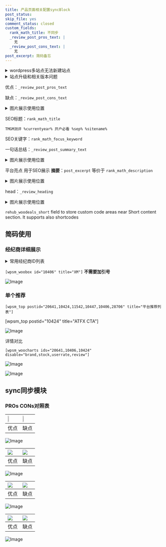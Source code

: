 ```yaml
---
title: 产品页面相关配置syncBlock
post_status: 
skip_file: yes
comment_status: closed
custom_fields:
  rank_math_title: 不同步
  _review_post_pros_text: |
    无
  _review_post_cons_text: |
    无
post_excerpt: 简码备忘
---
```

<details><summary>wordpress多站点无法新建站点</summary>

<li>和报错需要清理cookies一样的原因</li>
<li>wp-config.php里面<code>define( 'SUBDOMAIN_INSTALL', false );//子域名安装</code></li>
<li>新建子站点是用<code>define( 'SUBDOMAIN_INSTALL', true);//子域名安装</code> 完成以后，改成<code>false</code></li>
</details>

<details><summary>站点升级和相关版本问题</summary>

<p>wordpress：5.9.9
woocommerce：7.5.1
出现问题的地方：主题选项里面>><strong>Product layout >>compact style</strong></p>
<p>如何出现没有用过的字段 导致无法保存。先导出配置 然后进行修改，后面再次恢复即可。</p>
<p>出现部分字段无法显示时，需要返回默认布局后，对产品进行保存就好了。</p>
<p></p>
</details>

优点：`_review_post_pros_text`

缺点：`_review_post_cons_text`

<details><summary>图片展示使用位置</summary>

<img src="https://prod-files-secure.s3.us-west-2.amazonaws.com/39ed1227-6d7d-4570-be36-9ccd4a2c4241/f51d3d83-55d4-4bdf-9604-f37ec77ab556/Untitled.png?X-Amz-Algorithm=AWS4-HMAC-SHA256&X-Amz-Content-Sha256=UNSIGNED-PAYLOAD&X-Amz-Credential=ASIAZI2LB4666EJCRNWL%2F20250331%2Fus-west-2%2Fs3%2Faws4_request&X-Amz-Date=20250331T225519Z&X-Amz-Expires=3600&X-Amz-Security-Token=IQoJb3JpZ2luX2VjEEIaCXVzLXdlc3QtMiJGMEQCIF2RHeE%2BV1sInECUYSiMnWTzzORS3wBx0uA7cSLUWORFAiAfEPjAjZQ%2F%2FVtwPC8HlsvjDPZnPYIWUqMSJu6ksVaFxCqIBAir%2F%2F%2F%2F%2F%2F%2F%2F%2F%2F8BEAAaDDYzNzQyMzE4MzgwNSIMC%2Fjdea8eiwjc7mD7KtwDj6on25GYMGa%2BXKh0H0zxXG24MGMlDzWs7S6WKpPU%2BC%2B9tFSvrebBK4OSSw1oK3yKF9cFxXTMV7s8TwC1%2FcHFHyXZxHLNulr9zmeS2%2B7sIueDq3JLBGfBl2fqpwPkADT92HWtnNlChEuft3idpkXejyONnGxOzx7DCZDnM9A2riEqU88rfIIHRcgDwVNah5aTrzFDqiZieKTG2TwcTichMfA70s79kbb2o6D5%2BTdoE0lzhmK3rFcyLnCpPMOIyw381BTWFc2hKQ%2FYH2ooTdO%2BXm35QKtNSBHcGj5UuDjBMk5zcwcQWM%2BkIU2%2FG6iuKdilHSHwL351JMu4GjO9KWTcybo4RHcTkSDU4OoqgFPzgPRN6VSIxpdyKZL3vYFpPTZ8o%2BwQVkkWy0LKmHPocxjMXfjhP7IdWXC4IDQnxpng308lPxES%2Fy%2BecRhQTtWwNxAT95oc1j%2BfgztY2z0BwuK8%2Bz41ih%2BY2z3xkx%2FW7ZHPX0HOLC5JBTJvdbUcHdJf7rwPGqjqOwfweZJBqlFAQMdRGq1e16cRLAWGN2zeZUdm4wNaqGazf9hY5NavNnGzw%2BOL5BOIZcNR%2FFFTGL6VXs5XWyF3CPrh%2ByhRtnsbG8L8bWOb0lKSHXGx3%2FXVPXcwiLervwY6pgESQ8A8img7gmQskTxOKpb%2FdB97MJCCltAwoM2YvMfJ3Pb8ui49%2F5tCR9jce%2BWTh7vfri1Uax%2FmX5%2B7QV3D6OPiFVxdKj7%2BpDH%2BAPY1TQOxoFzI4uTLhUAC0w9L2Rbcn8q%2FP9WBm%2Br%2FgOjcQzjqhLQXfmBwcKj%2Flijh7q16dgMgUgJsvg75JxJf8bwGbOtb7bCT0sWWkn9Rp7ed90xjRpytSqf2kTZv&X-Amz-Signature=b97232d9085f9ef56d4fa96abeadba3eb275b8d0fc39fa6d860b7458bdea20d4&X-Amz-SignedHeaders=host&x-id=GetObject" alt="Image">
</details>

SEO标题：`rank_math_title`

`TMGM测评 %currentyear% 开户必看 %sep% %sitename%`

SEO关键字：`rank_math_focus_keyword`

一句话总结：`_review_post_summary_text`

<details><summary>图片展示使用位置</summary>

<img src="https://prod-files-secure.s3.us-west-2.amazonaws.com/39ed1227-6d7d-4570-be36-9ccd4a2c4241/4b96a922-296c-4f4e-8630-d1c870cbce01/Untitled.png?X-Amz-Algorithm=AWS4-HMAC-SHA256&X-Amz-Content-Sha256=UNSIGNED-PAYLOAD&X-Amz-Credential=ASIAZI2LB466TSWOKLN7%2F20250331%2Fus-west-2%2Fs3%2Faws4_request&X-Amz-Date=20250331T225519Z&X-Amz-Expires=3600&X-Amz-Security-Token=IQoJb3JpZ2luX2VjEEIaCXVzLXdlc3QtMiJIMEYCIQC6oGPudkQ5MigHoYtEKWzm1M2jPSlzy9gpnZXy%2FjnLowIhAMevwlokc%2BPYdgo8OnAfXy8fS7kzdCvHur%2Fmkt369pOeKogECKv%2F%2F%2F%2F%2F%2F%2F%2F%2F%2FwEQABoMNjM3NDIzMTgzODA1Igwh%2FOhyZraLPHIUcr4q3AOtBze1wSa6VKFPK41ysTpELkwtZeORod7gmBvzNOwuRcweQgqEGakda0MsklCvBXSrjU1kQcX%2F2EguTKY7ppqIUBbqjyxiQ9fFvANhrbRNWZZsTHeTlJU2RC%2F8d7Pe3uP%2BUMXQ0y%2BEbfi7obNKKGK9tx5Bhf9buYmy1ESrg4p35OA7S7qAAQ%2FRV1VkF%2Bmm3EQMesAcJT7bwd2DdzzE6e%2BiirJU6TrUTmxVrZ%2Fseog19nMSzoZtK7pfsbiYbMLB67wDhh%2FVKl1y8PK8GDGVkxNmpQibjtrjYuuI8Kl50aKHb8J1HS2yP4ePsEC6sDOvfe9xooZ0auuVoHnorVyMUsTcTLKIZZEIOFhMSlffKq3uoUebJfvP4DZNgOD8u5%2BDg%2BR3j5pKaS5xS0SJgn27oExVY%2FtwjPvbXfaRnbGoRZMG3qvmfqFrfP%2Ffdpwn6stuzvbTLf6KUgM%2BPp%2BgK5%2FLrhXsGsPzq7Wi7hd8oLB%2FQxKoQrHKfrQDyXnKPpwY2VCoUfYbEwVwJpQogZxx2YoNnidZkTUt8Gi6T5AY6xMCo6lKzaK3Q1motPlR%2FrpHmjwC3XBPxVjbuQESWTQoLMVc9GxU%2B30qek8o20f9wIskj1ycBOn66Qt9AEEV39tiiTC2tqu%2FBjqkAQx3LxVI4J3LZk%2Fh2U6FyQEbVE3Clz%2FBwUnDtkSaXlvf2QoF%2Bngi0sEw7k4NGFTjoowTdBOwy64U5I2MZsSzhBz2kLxDMD2afq56Dmu9x7su6JyDMmuAWTfack4tWB1fIfOilVUxmlP15qSNl6%2BWIOeGHU8R0kUw9ahCsUfM1Rf1eQFRo93V53iNjraIIGx8DX%2BP%2FNx%2FLPS6DKVZBFzbHQ3QPjBH&X-Amz-Signature=cb097c37c9a8c39a4d3299a62011db6c3e7505d216f3007bdd85b50e1a5338da&X-Amz-SignedHeaders=host&x-id=GetObject" alt="Image">
</details>

平台亮点 用于SEO展示 **摘要**：`post_excerpt`  等价于 `rank_math_description`

<details><summary>图片展示使用位置</summary>

<img src="https://prod-files-secure.s3.us-west-2.amazonaws.com/39ed1227-6d7d-4570-be36-9ccd4a2c4241/1ee11f63-b60a-4dfe-a7a7-d58ff23b5d88/Untitled.png?X-Amz-Algorithm=AWS4-HMAC-SHA256&X-Amz-Content-Sha256=UNSIGNED-PAYLOAD&X-Amz-Credential=ASIAZI2LB4663TJ7F4WT%2F20250331%2Fus-west-2%2Fs3%2Faws4_request&X-Amz-Date=20250331T225520Z&X-Amz-Expires=3600&X-Amz-Security-Token=IQoJb3JpZ2luX2VjEEIaCXVzLXdlc3QtMiJHMEUCIQDMMqZiFIWbX6Vvgs56t5bzkZ4CuJ%2Fu8fBQxX1uLtwtCQIgSKlnRUjom%2FXbmGZkLF02X0M4QYozjxdUWUjnuhjxIOEqiAQIq%2F%2F%2F%2F%2F%2F%2F%2F%2F%2F%2FARAAGgw2Mzc0MjMxODM4MDUiDON5REcZ02W2L42MAyrcA1CJ2p0FtDx3MK7a5nS0sV%2BvUQWKJdJCFDUD2lISzFeEcFKl56wWfdVqL6hm970LCSC21N%2FSgkbXLphcQHo5PH3FxXCYzlwKQg8rxzvNuPR%2FFXZ2SrlS5PxVegqvLKl1lal%2BuR6JK1hIqiYmUvrjLh7U3GggqRVlK9glKJEAKIOxh7fc3%2FPKUUJexF%2FJriXvaxoz5KwT4u2z2owXL9hve9IHeziw9PjnmfLV3ILrzyifxZj3fEvCCAX5lUdD538bpnosafAqMzYsJtViRmt7dFHrZN8u3%2B%2BySNMXJRw5SPdMnCa6bQNp9YWlL%2BQTNRLKkyESZwjrh%2FVAOwxIDkYCT2rAJ%2FBT0H7w4hgO2iUItGamosgiUrJsrvczFyKW78ta4TnNZakelx6H4k3jywCJgUVImhvDo1ef%2BLYb6GAIxg2INp2JcXzhiKXWBuwZHKLAT9BsNevY%2BghAV0LidAGFaTZ6YpWtD0j1FYq5qfGamq1cVJjrIW%2FOOVzvUb0yUlM3jh2HFgBOyaBAZJMk1kB95T9%2FrJhZt4yAKKnKtBbEPY0%2BtDXSNhEyMT6%2F%2B1tCfKlqf6FJMoxdpDGnOAwiAY5h21Fk1i4AJfEsHEi9VMJU%2F%2BL7avIiG%2F4nGP0SSWlkMJi2q78GOqUBQPUrer7Z6AlYazahhhavXTzDteceMBdoAoJwn5VUs%2FvwHLyY9TGNrvGWNiMCad12jSIH0fYwV76lnAwry5Uxq%2BS0zJVjar459xQ1B9HMKLMw8HBZljBoDeYKjn4zxivEukvg2iDCPk%2B59BMdEKi1Mk74X5XChnp%2Br5CAkENxEX8j2HKCLluXSjf32NUYPgOcsvke7s3ivIVY38W9PM449QgO9AzM&X-Amz-Signature=3becbb5e72b60f1435de3b7a62be7b4bd64f07673ace9b979adc24918ff090da&X-Amz-SignedHeaders=host&x-id=GetObject" alt="Image">
<img src="https://prod-files-secure.s3.us-west-2.amazonaws.com/39ed1227-6d7d-4570-be36-9ccd4a2c4241/ad4118b5-78d8-4fbe-801e-3b29b5d99c01/Untitled.png?X-Amz-Algorithm=AWS4-HMAC-SHA256&X-Amz-Content-Sha256=UNSIGNED-PAYLOAD&X-Amz-Credential=ASIAZI2LB4663TJ7F4WT%2F20250331%2Fus-west-2%2Fs3%2Faws4_request&X-Amz-Date=20250331T225520Z&X-Amz-Expires=3600&X-Amz-Security-Token=IQoJb3JpZ2luX2VjEEIaCXVzLXdlc3QtMiJHMEUCIQDMMqZiFIWbX6Vvgs56t5bzkZ4CuJ%2Fu8fBQxX1uLtwtCQIgSKlnRUjom%2FXbmGZkLF02X0M4QYozjxdUWUjnuhjxIOEqiAQIq%2F%2F%2F%2F%2F%2F%2F%2F%2F%2F%2FARAAGgw2Mzc0MjMxODM4MDUiDON5REcZ02W2L42MAyrcA1CJ2p0FtDx3MK7a5nS0sV%2BvUQWKJdJCFDUD2lISzFeEcFKl56wWfdVqL6hm970LCSC21N%2FSgkbXLphcQHo5PH3FxXCYzlwKQg8rxzvNuPR%2FFXZ2SrlS5PxVegqvLKl1lal%2BuR6JK1hIqiYmUvrjLh7U3GggqRVlK9glKJEAKIOxh7fc3%2FPKUUJexF%2FJriXvaxoz5KwT4u2z2owXL9hve9IHeziw9PjnmfLV3ILrzyifxZj3fEvCCAX5lUdD538bpnosafAqMzYsJtViRmt7dFHrZN8u3%2B%2BySNMXJRw5SPdMnCa6bQNp9YWlL%2BQTNRLKkyESZwjrh%2FVAOwxIDkYCT2rAJ%2FBT0H7w4hgO2iUItGamosgiUrJsrvczFyKW78ta4TnNZakelx6H4k3jywCJgUVImhvDo1ef%2BLYb6GAIxg2INp2JcXzhiKXWBuwZHKLAT9BsNevY%2BghAV0LidAGFaTZ6YpWtD0j1FYq5qfGamq1cVJjrIW%2FOOVzvUb0yUlM3jh2HFgBOyaBAZJMk1kB95T9%2FrJhZt4yAKKnKtBbEPY0%2BtDXSNhEyMT6%2F%2B1tCfKlqf6FJMoxdpDGnOAwiAY5h21Fk1i4AJfEsHEi9VMJU%2F%2BL7avIiG%2F4nGP0SSWlkMJi2q78GOqUBQPUrer7Z6AlYazahhhavXTzDteceMBdoAoJwn5VUs%2FvwHLyY9TGNrvGWNiMCad12jSIH0fYwV76lnAwry5Uxq%2BS0zJVjar459xQ1B9HMKLMw8HBZljBoDeYKjn4zxivEukvg2iDCPk%2B59BMdEKi1Mk74X5XChnp%2Br5CAkENxEX8j2HKCLluXSjf32NUYPgOcsvke7s3ivIVY38W9PM449QgO9AzM&X-Amz-Signature=8a33cc06727de1067706c685c896a4f3c9ae67a6ea91efd0fa9c135d5e4006c7&X-Amz-SignedHeaders=host&x-id=GetObject" alt="Image">
<img src="https://prod-files-secure.s3.us-west-2.amazonaws.com/39ed1227-6d7d-4570-be36-9ccd4a2c4241/a38cf7c9-a79c-4b64-9e94-13589fe0758b/Untitled.png?X-Amz-Algorithm=AWS4-HMAC-SHA256&X-Amz-Content-Sha256=UNSIGNED-PAYLOAD&X-Amz-Credential=ASIAZI2LB4663TJ7F4WT%2F20250331%2Fus-west-2%2Fs3%2Faws4_request&X-Amz-Date=20250331T225520Z&X-Amz-Expires=3600&X-Amz-Security-Token=IQoJb3JpZ2luX2VjEEIaCXVzLXdlc3QtMiJHMEUCIQDMMqZiFIWbX6Vvgs56t5bzkZ4CuJ%2Fu8fBQxX1uLtwtCQIgSKlnRUjom%2FXbmGZkLF02X0M4QYozjxdUWUjnuhjxIOEqiAQIq%2F%2F%2F%2F%2F%2F%2F%2F%2F%2F%2FARAAGgw2Mzc0MjMxODM4MDUiDON5REcZ02W2L42MAyrcA1CJ2p0FtDx3MK7a5nS0sV%2BvUQWKJdJCFDUD2lISzFeEcFKl56wWfdVqL6hm970LCSC21N%2FSgkbXLphcQHo5PH3FxXCYzlwKQg8rxzvNuPR%2FFXZ2SrlS5PxVegqvLKl1lal%2BuR6JK1hIqiYmUvrjLh7U3GggqRVlK9glKJEAKIOxh7fc3%2FPKUUJexF%2FJriXvaxoz5KwT4u2z2owXL9hve9IHeziw9PjnmfLV3ILrzyifxZj3fEvCCAX5lUdD538bpnosafAqMzYsJtViRmt7dFHrZN8u3%2B%2BySNMXJRw5SPdMnCa6bQNp9YWlL%2BQTNRLKkyESZwjrh%2FVAOwxIDkYCT2rAJ%2FBT0H7w4hgO2iUItGamosgiUrJsrvczFyKW78ta4TnNZakelx6H4k3jywCJgUVImhvDo1ef%2BLYb6GAIxg2INp2JcXzhiKXWBuwZHKLAT9BsNevY%2BghAV0LidAGFaTZ6YpWtD0j1FYq5qfGamq1cVJjrIW%2FOOVzvUb0yUlM3jh2HFgBOyaBAZJMk1kB95T9%2FrJhZt4yAKKnKtBbEPY0%2BtDXSNhEyMT6%2F%2B1tCfKlqf6FJMoxdpDGnOAwiAY5h21Fk1i4AJfEsHEi9VMJU%2F%2BL7avIiG%2F4nGP0SSWlkMJi2q78GOqUBQPUrer7Z6AlYazahhhavXTzDteceMBdoAoJwn5VUs%2FvwHLyY9TGNrvGWNiMCad12jSIH0fYwV76lnAwry5Uxq%2BS0zJVjar459xQ1B9HMKLMw8HBZljBoDeYKjn4zxivEukvg2iDCPk%2B59BMdEKi1Mk74X5XChnp%2Br5CAkENxEX8j2HKCLluXSjf32NUYPgOcsvke7s3ivIVY38W9PM449QgO9AzM&X-Amz-Signature=3aacbd86cca3ed1a43f74e4e5576d4cb9d8e7415770446aaf3c9c61870c98d45&X-Amz-SignedHeaders=host&x-id=GetObject" alt="Image">
<img src="https://prod-files-secure.s3.us-west-2.amazonaws.com/39ed1227-6d7d-4570-be36-9ccd4a2c4241/7da6fc1e-d2ac-42ae-8c75-cb5749aa18f6/Untitled.png?X-Amz-Algorithm=AWS4-HMAC-SHA256&X-Amz-Content-Sha256=UNSIGNED-PAYLOAD&X-Amz-Credential=ASIAZI2LB4663TJ7F4WT%2F20250331%2Fus-west-2%2Fs3%2Faws4_request&X-Amz-Date=20250331T225520Z&X-Amz-Expires=3600&X-Amz-Security-Token=IQoJb3JpZ2luX2VjEEIaCXVzLXdlc3QtMiJHMEUCIQDMMqZiFIWbX6Vvgs56t5bzkZ4CuJ%2Fu8fBQxX1uLtwtCQIgSKlnRUjom%2FXbmGZkLF02X0M4QYozjxdUWUjnuhjxIOEqiAQIq%2F%2F%2F%2F%2F%2F%2F%2F%2F%2F%2FARAAGgw2Mzc0MjMxODM4MDUiDON5REcZ02W2L42MAyrcA1CJ2p0FtDx3MK7a5nS0sV%2BvUQWKJdJCFDUD2lISzFeEcFKl56wWfdVqL6hm970LCSC21N%2FSgkbXLphcQHo5PH3FxXCYzlwKQg8rxzvNuPR%2FFXZ2SrlS5PxVegqvLKl1lal%2BuR6JK1hIqiYmUvrjLh7U3GggqRVlK9glKJEAKIOxh7fc3%2FPKUUJexF%2FJriXvaxoz5KwT4u2z2owXL9hve9IHeziw9PjnmfLV3ILrzyifxZj3fEvCCAX5lUdD538bpnosafAqMzYsJtViRmt7dFHrZN8u3%2B%2BySNMXJRw5SPdMnCa6bQNp9YWlL%2BQTNRLKkyESZwjrh%2FVAOwxIDkYCT2rAJ%2FBT0H7w4hgO2iUItGamosgiUrJsrvczFyKW78ta4TnNZakelx6H4k3jywCJgUVImhvDo1ef%2BLYb6GAIxg2INp2JcXzhiKXWBuwZHKLAT9BsNevY%2BghAV0LidAGFaTZ6YpWtD0j1FYq5qfGamq1cVJjrIW%2FOOVzvUb0yUlM3jh2HFgBOyaBAZJMk1kB95T9%2FrJhZt4yAKKnKtBbEPY0%2BtDXSNhEyMT6%2F%2B1tCfKlqf6FJMoxdpDGnOAwiAY5h21Fk1i4AJfEsHEi9VMJU%2F%2BL7avIiG%2F4nGP0SSWlkMJi2q78GOqUBQPUrer7Z6AlYazahhhavXTzDteceMBdoAoJwn5VUs%2FvwHLyY9TGNrvGWNiMCad12jSIH0fYwV76lnAwry5Uxq%2BS0zJVjar459xQ1B9HMKLMw8HBZljBoDeYKjn4zxivEukvg2iDCPk%2B59BMdEKi1Mk74X5XChnp%2Br5CAkENxEX8j2HKCLluXSjf32NUYPgOcsvke7s3ivIVY38W9PM449QgO9AzM&X-Amz-Signature=59fa9959c1495d1d730d00d5858988c9360e7034c1b8a5573e81a1872287d85a&X-Amz-SignedHeaders=host&x-id=GetObject" alt="Image">
<img src="https://prod-files-secure.s3.us-west-2.amazonaws.com/39ed1227-6d7d-4570-be36-9ccd4a2c4241/7e97f40a-eaee-47f5-b2f9-475f96808fa7/Untitled.png?X-Amz-Algorithm=AWS4-HMAC-SHA256&X-Amz-Content-Sha256=UNSIGNED-PAYLOAD&X-Amz-Credential=ASIAZI2LB4663TJ7F4WT%2F20250331%2Fus-west-2%2Fs3%2Faws4_request&X-Amz-Date=20250331T225520Z&X-Amz-Expires=3600&X-Amz-Security-Token=IQoJb3JpZ2luX2VjEEIaCXVzLXdlc3QtMiJHMEUCIQDMMqZiFIWbX6Vvgs56t5bzkZ4CuJ%2Fu8fBQxX1uLtwtCQIgSKlnRUjom%2FXbmGZkLF02X0M4QYozjxdUWUjnuhjxIOEqiAQIq%2F%2F%2F%2F%2F%2F%2F%2F%2F%2F%2FARAAGgw2Mzc0MjMxODM4MDUiDON5REcZ02W2L42MAyrcA1CJ2p0FtDx3MK7a5nS0sV%2BvUQWKJdJCFDUD2lISzFeEcFKl56wWfdVqL6hm970LCSC21N%2FSgkbXLphcQHo5PH3FxXCYzlwKQg8rxzvNuPR%2FFXZ2SrlS5PxVegqvLKl1lal%2BuR6JK1hIqiYmUvrjLh7U3GggqRVlK9glKJEAKIOxh7fc3%2FPKUUJexF%2FJriXvaxoz5KwT4u2z2owXL9hve9IHeziw9PjnmfLV3ILrzyifxZj3fEvCCAX5lUdD538bpnosafAqMzYsJtViRmt7dFHrZN8u3%2B%2BySNMXJRw5SPdMnCa6bQNp9YWlL%2BQTNRLKkyESZwjrh%2FVAOwxIDkYCT2rAJ%2FBT0H7w4hgO2iUItGamosgiUrJsrvczFyKW78ta4TnNZakelx6H4k3jywCJgUVImhvDo1ef%2BLYb6GAIxg2INp2JcXzhiKXWBuwZHKLAT9BsNevY%2BghAV0LidAGFaTZ6YpWtD0j1FYq5qfGamq1cVJjrIW%2FOOVzvUb0yUlM3jh2HFgBOyaBAZJMk1kB95T9%2FrJhZt4yAKKnKtBbEPY0%2BtDXSNhEyMT6%2F%2B1tCfKlqf6FJMoxdpDGnOAwiAY5h21Fk1i4AJfEsHEi9VMJU%2F%2BL7avIiG%2F4nGP0SSWlkMJi2q78GOqUBQPUrer7Z6AlYazahhhavXTzDteceMBdoAoJwn5VUs%2FvwHLyY9TGNrvGWNiMCad12jSIH0fYwV76lnAwry5Uxq%2BS0zJVjar459xQ1B9HMKLMw8HBZljBoDeYKjn4zxivEukvg2iDCPk%2B59BMdEKi1Mk74X5XChnp%2Br5CAkENxEX8j2HKCLluXSjf32NUYPgOcsvke7s3ivIVY38W9PM449QgO9AzM&X-Amz-Signature=7ef44a2fa9a641eebfeccbf32dc299abc22e8511e91268d9e328749301c9bf6a&X-Amz-SignedHeaders=host&x-id=GetObject" alt="Image">
</details>

head：`_review_heading`

<details><summary>图片展示使用位置</summary>

<img src="https://prod-files-secure.s3.us-west-2.amazonaws.com/39ed1227-6d7d-4570-be36-9ccd4a2c4241/3a4650ad-9887-415c-889a-edd51fa54f27/Untitled.png?X-Amz-Algorithm=AWS4-HMAC-SHA256&X-Amz-Content-Sha256=UNSIGNED-PAYLOAD&X-Amz-Credential=ASIAZI2LB466WS4A3WIN%2F20250331%2Fus-west-2%2Fs3%2Faws4_request&X-Amz-Date=20250331T225520Z&X-Amz-Expires=3600&X-Amz-Security-Token=IQoJb3JpZ2luX2VjEEIaCXVzLXdlc3QtMiJIMEYCIQC3cUZbVTr4DRgguqJsRxiIcoxoI9dPweR9GVRgyFLE8QIhAORlBbaJJsGY365iCUbwCS06gYYsKFB2fTGrlvjz6%2F88KogECKv%2F%2F%2F%2F%2F%2F%2F%2F%2F%2FwEQABoMNjM3NDIzMTgzODA1Igz9QlWTJ0NOREWPhSQq3AP6%2BTyv5TlL6fXQ274mBXOWgjq7P5tSR6vVE9nkzHMu3dRgYB88H8fq%2BA2NbYMFBkgMu%2Byk2IuKVdnPwrgDXn0B0MOfrt2DHf6WNFC1o2rf%2Fbot6fm48ddBNUEDb6p0qlAB%2B6%2Fr89pIwCCVMUPXjbwdxRtWsNu9mPKRjjOHw3R6Lv15Jsk0YnAIGw%2F7Ljr4wTEWW9dzSmfd6RWhA9HI0kGpqY5PxnlXCCNvOCRu01aObLMl9mENpgox1gi5en7ULTxc6WzwtfvvoOajUPUsGiNPVQbGyzMb48cetSzYc2zVhSYxc2CKFcahlc1RTLjs%2F4AXnydPVvbt2D4EOTSEokr3VCr163dZxNSKcTed%2BgxcvmPR9FvQ%2FQaxssVhrllNR0BUjO0EWbllIR%2B3O1qq8XNPbZAttwof%2FwKL%2BCpj%2BgmRoB9Mh51ZWLAXPo3uCtA%2BoD7Cql4gNehwyfU39YnbHCh48%2B%2BcwWogg%2FuY7LldG6RuMPPMB8y8Kw5jaRay1fKokiCCWG2%2F%2BXyTc62zmMWVwij1eMPOmJXnRjD4R6cO75VjxMAXHWun9dXnpmds99mnjPC3e0XON8JzvsoqCaA3YVuARVlkge80XAKleZblayMxrlIGUUTi8w9wIOa%2FkTCztqu%2FBjqkAT2F0EFuyAuE3u7HPsSIofv%2FgmuaWM9AGivz%2F0sA0zAjZVCvpm1Zu5bIZpbffyzzU1OCjRgD9qFJMNRjShqwH%2BtGMDFwTEEvtnnpcNMqB7Mui2ukiFW1GanvYkO1MBWXyDot9xL9TpRKTVOtJoOpskQM28oPUfeITmZPcAn8Gkymi44qgtp0nEwR3c5LRfMXQs5zC7MI%2FDTL2sdkARWcYWh8W8GN&X-Amz-Signature=d36774763515ab892f59ea8b0fd7628b115cc50674af560e89878fdad09cdfe7&X-Amz-SignedHeaders=host&x-id=GetObject" alt="Image">
</details>

`rehub_woodeals_short`	field to store custom code areas near Short content section. It supports also shortcodes



## 简码使用

### 经纪商详细展示

<details><summary>常用经纪商ID列表</summary>

<pre><code class="php">嘉盛 ===> 20641  [wpsm_woobox id="20641" title="嘉盛"]
易信easymarkets ===> 11542  [wpsm_woobox id="11542" title="易信easymarkets"]
ATFX外汇 ===> 10424  [wpsm_woobox id="10424" title="ATFX"]
XM ===> 10406  [wpsm_woobox id="10406" title="XM"]
TMGM ===> 29622  [wpsm_woobox id="29622" title="TMGM"]
HYCM ===> 10447  [wpsm_woobox id="10447" title="HYCM"]
fpmarkets澳福外汇 ===> 20639  [wpsm_woobox id="20639" title="fpmarkets澳福外汇"]</code></pre>
</details>

`[wpsm_woobox id="10406" title="XM"]` **不需要加引号**

![Image](https://prod-files-secure.s3.us-west-2.amazonaws.com/39ed1227-6d7d-4570-be36-9ccd4a2c4241/4f898f9d-0fa7-4e43-acd3-ac6bc7be575a/Untitled.png?X-Amz-Algorithm=AWS4-HMAC-SHA256&X-Amz-Content-Sha256=UNSIGNED-PAYLOAD&X-Amz-Credential=ASIAZI2LB4667VV2T5DF%2F20250331%2Fus-west-2%2Fs3%2Faws4_request&X-Amz-Date=20250331T225517Z&X-Amz-Expires=3600&X-Amz-Security-Token=IQoJb3JpZ2luX2VjEEIaCXVzLXdlc3QtMiJHMEUCIBYGbc85f18kxLSZ7CF5EIsnj53MXH7Joywc5%2ByZhpvyAiEAouzxU6fjgULifxjNfpU3RLDLFo0chV0I6GlDQ0O5LkYqiAQIq%2F%2F%2F%2F%2F%2F%2F%2F%2F%2F%2FARAAGgw2Mzc0MjMxODM4MDUiDBxCMm8ipDLXyj4rIircA8wVh2WRP227zjad4Z2TtbBojOSsRA2QYukHuz9xULX%2BBKWTH4JCcjcAlH4spOQyZO%2FC9clKDJRUW7svhs2KaFymt6sOe7kyFIkxgHrmSLU2QYpulwU3jJyk9LZVJikUICMpZH8WopCTcUdodbtR0h%2Forbz4%2FRUay9qC8h13SJxzuPnAGpZEzBC0zsAQO5wyFNuFyZGrypHozLEgKYCuC5AcXYW8DpDkjCL%2BCZ3%2FOXOdFvXHusvgeKc2oJr1%2FFo9asMEXOIcvRltrZvUoFfo3F%2F6FbvjXopM4vB6VK6yQtiFyqowly89yD1GY31n21%2B6PYOIIsg3ThHDtDpmmlpG8dpAdzCkNRmyyDv1n%2Fq7vh4Htx2LXiY%2BAiD%2F7KAD9%2B9sa2HKXl%2BEZXq%2FgTRENSrmWYOgYzNEPM6wvM6%2BfKC7aSaQ5E8QYoq0C6xAESwPWI%2BuwE3kUawdZYliI4M0mrnIMaT2Oc9enXCE1DbHfotYTAxekCt1yj%2FHNXy%2Bq09nqUWACcd4QhhP827CB6K5ryGkFnmNdT9XOKIIsd9GufwYgIW4A8IkzKJzlT8M4Jnpp239gB3gXg8VopbfU2Y%2Bp29iMyuGsx6XG%2B2CZ7tfLFqfv2Ujb9pwOINHnCrhBNmPMLO2q78GOqUBYLGAlfbeTcs9BSpcULV2EGfJ1goiKsXS%2BeT6MpSa9iJCzm5W1lcUtUfCCg1KjWqTArMPwCnARbgrJquMtoGs0ILCUk4biYj5mIcUKKd7WO5khU%2FctNoTOaaDqSHx33wKXEaM3VK%2BtQpjQSQGCqwmoK8Hy95L%2FonCj4eEpQmJl4n2TMj%2FJSV6csiBPkPnd7ybFq4qllsOiUJoV7ZiIUi1K%2BMUGtR5&X-Amz-Signature=6a7664d3179250e157c22040917a6b59e28e96ebd316439280eb6b61aa61c266&X-Amz-SignedHeaders=host&x-id=GetObject)

### 单个推荐
`[wpsm_top postid="20641,10424,11542,10447,10406,28706" title="平台推荐列表"]`

[wpsm_top postid="10424" title="ATFX CTA"]

![Image](https://prod-files-secure.s3.us-west-2.amazonaws.com/39ed1227-6d7d-4570-be36-9ccd4a2c4241/5ac620dc-51a8-48b6-b55d-91f47299193c/Untitled.png?X-Amz-Algorithm=AWS4-HMAC-SHA256&X-Amz-Content-Sha256=UNSIGNED-PAYLOAD&X-Amz-Credential=ASIAZI2LB4667VV2T5DF%2F20250331%2Fus-west-2%2Fs3%2Faws4_request&X-Amz-Date=20250331T225517Z&X-Amz-Expires=3600&X-Amz-Security-Token=IQoJb3JpZ2luX2VjEEIaCXVzLXdlc3QtMiJHMEUCIBYGbc85f18kxLSZ7CF5EIsnj53MXH7Joywc5%2ByZhpvyAiEAouzxU6fjgULifxjNfpU3RLDLFo0chV0I6GlDQ0O5LkYqiAQIq%2F%2F%2F%2F%2F%2F%2F%2F%2F%2F%2FARAAGgw2Mzc0MjMxODM4MDUiDBxCMm8ipDLXyj4rIircA8wVh2WRP227zjad4Z2TtbBojOSsRA2QYukHuz9xULX%2BBKWTH4JCcjcAlH4spOQyZO%2FC9clKDJRUW7svhs2KaFymt6sOe7kyFIkxgHrmSLU2QYpulwU3jJyk9LZVJikUICMpZH8WopCTcUdodbtR0h%2Forbz4%2FRUay9qC8h13SJxzuPnAGpZEzBC0zsAQO5wyFNuFyZGrypHozLEgKYCuC5AcXYW8DpDkjCL%2BCZ3%2FOXOdFvXHusvgeKc2oJr1%2FFo9asMEXOIcvRltrZvUoFfo3F%2F6FbvjXopM4vB6VK6yQtiFyqowly89yD1GY31n21%2B6PYOIIsg3ThHDtDpmmlpG8dpAdzCkNRmyyDv1n%2Fq7vh4Htx2LXiY%2BAiD%2F7KAD9%2B9sa2HKXl%2BEZXq%2FgTRENSrmWYOgYzNEPM6wvM6%2BfKC7aSaQ5E8QYoq0C6xAESwPWI%2BuwE3kUawdZYliI4M0mrnIMaT2Oc9enXCE1DbHfotYTAxekCt1yj%2FHNXy%2Bq09nqUWACcd4QhhP827CB6K5ryGkFnmNdT9XOKIIsd9GufwYgIW4A8IkzKJzlT8M4Jnpp239gB3gXg8VopbfU2Y%2Bp29iMyuGsx6XG%2B2CZ7tfLFqfv2Ujb9pwOINHnCrhBNmPMLO2q78GOqUBYLGAlfbeTcs9BSpcULV2EGfJ1goiKsXS%2BeT6MpSa9iJCzm5W1lcUtUfCCg1KjWqTArMPwCnARbgrJquMtoGs0ILCUk4biYj5mIcUKKd7WO5khU%2FctNoTOaaDqSHx33wKXEaM3VK%2BtQpjQSQGCqwmoK8Hy95L%2FonCj4eEpQmJl4n2TMj%2FJSV6csiBPkPnd7ybFq4qllsOiUJoV7ZiIUi1K%2BMUGtR5&X-Amz-Signature=0db17577105d8c6bfd3cf5b41007e6adac32e0ab0e9b68455c666a9dbf443e20&X-Amz-SignedHeaders=host&x-id=GetObject)

详情对比

`[wpsm_woocharts ids="20641,10406,10424" disable="brand,stock,userrate,review"]`

![Image](https://prod-files-secure.s3.us-west-2.amazonaws.com/39ed1227-6d7d-4570-be36-9ccd4a2c4241/bf3ba45f-b9f3-4295-8aef-b4a495fd25f4/Untitled.png?X-Amz-Algorithm=AWS4-HMAC-SHA256&X-Amz-Content-Sha256=UNSIGNED-PAYLOAD&X-Amz-Credential=ASIAZI2LB4667VV2T5DF%2F20250331%2Fus-west-2%2Fs3%2Faws4_request&X-Amz-Date=20250331T225517Z&X-Amz-Expires=3600&X-Amz-Security-Token=IQoJb3JpZ2luX2VjEEIaCXVzLXdlc3QtMiJHMEUCIBYGbc85f18kxLSZ7CF5EIsnj53MXH7Joywc5%2ByZhpvyAiEAouzxU6fjgULifxjNfpU3RLDLFo0chV0I6GlDQ0O5LkYqiAQIq%2F%2F%2F%2F%2F%2F%2F%2F%2F%2F%2FARAAGgw2Mzc0MjMxODM4MDUiDBxCMm8ipDLXyj4rIircA8wVh2WRP227zjad4Z2TtbBojOSsRA2QYukHuz9xULX%2BBKWTH4JCcjcAlH4spOQyZO%2FC9clKDJRUW7svhs2KaFymt6sOe7kyFIkxgHrmSLU2QYpulwU3jJyk9LZVJikUICMpZH8WopCTcUdodbtR0h%2Forbz4%2FRUay9qC8h13SJxzuPnAGpZEzBC0zsAQO5wyFNuFyZGrypHozLEgKYCuC5AcXYW8DpDkjCL%2BCZ3%2FOXOdFvXHusvgeKc2oJr1%2FFo9asMEXOIcvRltrZvUoFfo3F%2F6FbvjXopM4vB6VK6yQtiFyqowly89yD1GY31n21%2B6PYOIIsg3ThHDtDpmmlpG8dpAdzCkNRmyyDv1n%2Fq7vh4Htx2LXiY%2BAiD%2F7KAD9%2B9sa2HKXl%2BEZXq%2FgTRENSrmWYOgYzNEPM6wvM6%2BfKC7aSaQ5E8QYoq0C6xAESwPWI%2BuwE3kUawdZYliI4M0mrnIMaT2Oc9enXCE1DbHfotYTAxekCt1yj%2FHNXy%2Bq09nqUWACcd4QhhP827CB6K5ryGkFnmNdT9XOKIIsd9GufwYgIW4A8IkzKJzlT8M4Jnpp239gB3gXg8VopbfU2Y%2Bp29iMyuGsx6XG%2B2CZ7tfLFqfv2Ujb9pwOINHnCrhBNmPMLO2q78GOqUBYLGAlfbeTcs9BSpcULV2EGfJ1goiKsXS%2BeT6MpSa9iJCzm5W1lcUtUfCCg1KjWqTArMPwCnARbgrJquMtoGs0ILCUk4biYj5mIcUKKd7WO5khU%2FctNoTOaaDqSHx33wKXEaM3VK%2BtQpjQSQGCqwmoK8Hy95L%2FonCj4eEpQmJl4n2TMj%2FJSV6csiBPkPnd7ybFq4qllsOiUJoV7ZiIUi1K%2BMUGtR5&X-Amz-Signature=a57614bfe42a2f61ca5db2d93081dacf14703041ed5dc8c699e604152f319eaf&X-Amz-SignedHeaders=host&x-id=GetObject)

![Image](https://prod-files-secure.s3.us-west-2.amazonaws.com/39ed1227-6d7d-4570-be36-9ccd4a2c4241/30bc56ef-f383-4b48-9768-2ebc9e436ec0/Untitled.png?X-Amz-Algorithm=AWS4-HMAC-SHA256&X-Amz-Content-Sha256=UNSIGNED-PAYLOAD&X-Amz-Credential=ASIAZI2LB4667VV2T5DF%2F20250331%2Fus-west-2%2Fs3%2Faws4_request&X-Amz-Date=20250331T225517Z&X-Amz-Expires=3600&X-Amz-Security-Token=IQoJb3JpZ2luX2VjEEIaCXVzLXdlc3QtMiJHMEUCIBYGbc85f18kxLSZ7CF5EIsnj53MXH7Joywc5%2ByZhpvyAiEAouzxU6fjgULifxjNfpU3RLDLFo0chV0I6GlDQ0O5LkYqiAQIq%2F%2F%2F%2F%2F%2F%2F%2F%2F%2F%2FARAAGgw2Mzc0MjMxODM4MDUiDBxCMm8ipDLXyj4rIircA8wVh2WRP227zjad4Z2TtbBojOSsRA2QYukHuz9xULX%2BBKWTH4JCcjcAlH4spOQyZO%2FC9clKDJRUW7svhs2KaFymt6sOe7kyFIkxgHrmSLU2QYpulwU3jJyk9LZVJikUICMpZH8WopCTcUdodbtR0h%2Forbz4%2FRUay9qC8h13SJxzuPnAGpZEzBC0zsAQO5wyFNuFyZGrypHozLEgKYCuC5AcXYW8DpDkjCL%2BCZ3%2FOXOdFvXHusvgeKc2oJr1%2FFo9asMEXOIcvRltrZvUoFfo3F%2F6FbvjXopM4vB6VK6yQtiFyqowly89yD1GY31n21%2B6PYOIIsg3ThHDtDpmmlpG8dpAdzCkNRmyyDv1n%2Fq7vh4Htx2LXiY%2BAiD%2F7KAD9%2B9sa2HKXl%2BEZXq%2FgTRENSrmWYOgYzNEPM6wvM6%2BfKC7aSaQ5E8QYoq0C6xAESwPWI%2BuwE3kUawdZYliI4M0mrnIMaT2Oc9enXCE1DbHfotYTAxekCt1yj%2FHNXy%2Bq09nqUWACcd4QhhP827CB6K5ryGkFnmNdT9XOKIIsd9GufwYgIW4A8IkzKJzlT8M4Jnpp239gB3gXg8VopbfU2Y%2Bp29iMyuGsx6XG%2B2CZ7tfLFqfv2Ujb9pwOINHnCrhBNmPMLO2q78GOqUBYLGAlfbeTcs9BSpcULV2EGfJ1goiKsXS%2BeT6MpSa9iJCzm5W1lcUtUfCCg1KjWqTArMPwCnARbgrJquMtoGs0ILCUk4biYj5mIcUKKd7WO5khU%2FctNoTOaaDqSHx33wKXEaM3VK%2BtQpjQSQGCqwmoK8Hy95L%2FonCj4eEpQmJl4n2TMj%2FJSV6csiBPkPnd7ybFq4qllsOiUJoV7ZiIUi1K%2BMUGtR5&X-Amz-Signature=775136dd9b4419017477f43bb69a76520caf8cbfbae962a8879b832c0cdae24a&X-Amz-SignedHeaders=host&x-id=GetObject)

## sync同步模块

### PROs CONs对照表

| <img src="https://cdn.ifttt.fun/gh/jarlin8/OSS@main/icons/customize/pros.svg" height="auto" width="37.3%"> | <img src="https://cdn.ifttt.fun/gh/jarlin8/OSS@main/icons/customize/cons.svg" height="auto" width="28.8%"> |
| :--- | :--- |
| 优点 | 缺点 |

![Image](https://prod-files-secure.s3.us-west-2.amazonaws.com/39ed1227-6d7d-4570-be36-9ccd4a2c4241/8742b755-dfb5-4004-9a5f-d6e561664bd8/Untitled.png?X-Amz-Algorithm=AWS4-HMAC-SHA256&X-Amz-Content-Sha256=UNSIGNED-PAYLOAD&X-Amz-Credential=ASIAZI2LB4667VV2T5DF%2F20250331%2Fus-west-2%2Fs3%2Faws4_request&X-Amz-Date=20250331T225517Z&X-Amz-Expires=3600&X-Amz-Security-Token=IQoJb3JpZ2luX2VjEEIaCXVzLXdlc3QtMiJHMEUCIBYGbc85f18kxLSZ7CF5EIsnj53MXH7Joywc5%2ByZhpvyAiEAouzxU6fjgULifxjNfpU3RLDLFo0chV0I6GlDQ0O5LkYqiAQIq%2F%2F%2F%2F%2F%2F%2F%2F%2F%2F%2FARAAGgw2Mzc0MjMxODM4MDUiDBxCMm8ipDLXyj4rIircA8wVh2WRP227zjad4Z2TtbBojOSsRA2QYukHuz9xULX%2BBKWTH4JCcjcAlH4spOQyZO%2FC9clKDJRUW7svhs2KaFymt6sOe7kyFIkxgHrmSLU2QYpulwU3jJyk9LZVJikUICMpZH8WopCTcUdodbtR0h%2Forbz4%2FRUay9qC8h13SJxzuPnAGpZEzBC0zsAQO5wyFNuFyZGrypHozLEgKYCuC5AcXYW8DpDkjCL%2BCZ3%2FOXOdFvXHusvgeKc2oJr1%2FFo9asMEXOIcvRltrZvUoFfo3F%2F6FbvjXopM4vB6VK6yQtiFyqowly89yD1GY31n21%2B6PYOIIsg3ThHDtDpmmlpG8dpAdzCkNRmyyDv1n%2Fq7vh4Htx2LXiY%2BAiD%2F7KAD9%2B9sa2HKXl%2BEZXq%2FgTRENSrmWYOgYzNEPM6wvM6%2BfKC7aSaQ5E8QYoq0C6xAESwPWI%2BuwE3kUawdZYliI4M0mrnIMaT2Oc9enXCE1DbHfotYTAxekCt1yj%2FHNXy%2Bq09nqUWACcd4QhhP827CB6K5ryGkFnmNdT9XOKIIsd9GufwYgIW4A8IkzKJzlT8M4Jnpp239gB3gXg8VopbfU2Y%2Bp29iMyuGsx6XG%2B2CZ7tfLFqfv2Ujb9pwOINHnCrhBNmPMLO2q78GOqUBYLGAlfbeTcs9BSpcULV2EGfJ1goiKsXS%2BeT6MpSa9iJCzm5W1lcUtUfCCg1KjWqTArMPwCnARbgrJquMtoGs0ILCUk4biYj5mIcUKKd7WO5khU%2FctNoTOaaDqSHx33wKXEaM3VK%2BtQpjQSQGCqwmoK8Hy95L%2FonCj4eEpQmJl4n2TMj%2FJSV6csiBPkPnd7ybFq4qllsOiUJoV7ZiIUi1K%2BMUGtR5&X-Amz-Signature=04a0f2218bce1a0e802a50b810c60b04ba930ae498a591bdc4b161ab46933ee3&X-Amz-SignedHeaders=host&x-id=GetObject)

| <img src="https://cdn.ifttt.fun/gh/jarlin8/OSS@main/icons/customize/pros1.svg" height="auto"> | <img src="https://cdn.ifttt.fun/gh/jarlin8/OSS@main/icons/customize/cons1.svg" height="auto"> |
| :--- | :--- |
| 优点 | 缺点 |

![Image](https://prod-files-secure.s3.us-west-2.amazonaws.com/39ed1227-6d7d-4570-be36-9ccd4a2c4241/806358f8-c9c4-4e17-bb35-c6c76a5397a5/Untitled.png?X-Amz-Algorithm=AWS4-HMAC-SHA256&X-Amz-Content-Sha256=UNSIGNED-PAYLOAD&X-Amz-Credential=ASIAZI2LB4667VV2T5DF%2F20250331%2Fus-west-2%2Fs3%2Faws4_request&X-Amz-Date=20250331T225517Z&X-Amz-Expires=3600&X-Amz-Security-Token=IQoJb3JpZ2luX2VjEEIaCXVzLXdlc3QtMiJHMEUCIBYGbc85f18kxLSZ7CF5EIsnj53MXH7Joywc5%2ByZhpvyAiEAouzxU6fjgULifxjNfpU3RLDLFo0chV0I6GlDQ0O5LkYqiAQIq%2F%2F%2F%2F%2F%2F%2F%2F%2F%2F%2FARAAGgw2Mzc0MjMxODM4MDUiDBxCMm8ipDLXyj4rIircA8wVh2WRP227zjad4Z2TtbBojOSsRA2QYukHuz9xULX%2BBKWTH4JCcjcAlH4spOQyZO%2FC9clKDJRUW7svhs2KaFymt6sOe7kyFIkxgHrmSLU2QYpulwU3jJyk9LZVJikUICMpZH8WopCTcUdodbtR0h%2Forbz4%2FRUay9qC8h13SJxzuPnAGpZEzBC0zsAQO5wyFNuFyZGrypHozLEgKYCuC5AcXYW8DpDkjCL%2BCZ3%2FOXOdFvXHusvgeKc2oJr1%2FFo9asMEXOIcvRltrZvUoFfo3F%2F6FbvjXopM4vB6VK6yQtiFyqowly89yD1GY31n21%2B6PYOIIsg3ThHDtDpmmlpG8dpAdzCkNRmyyDv1n%2Fq7vh4Htx2LXiY%2BAiD%2F7KAD9%2B9sa2HKXl%2BEZXq%2FgTRENSrmWYOgYzNEPM6wvM6%2BfKC7aSaQ5E8QYoq0C6xAESwPWI%2BuwE3kUawdZYliI4M0mrnIMaT2Oc9enXCE1DbHfotYTAxekCt1yj%2FHNXy%2Bq09nqUWACcd4QhhP827CB6K5ryGkFnmNdT9XOKIIsd9GufwYgIW4A8IkzKJzlT8M4Jnpp239gB3gXg8VopbfU2Y%2Bp29iMyuGsx6XG%2B2CZ7tfLFqfv2Ujb9pwOINHnCrhBNmPMLO2q78GOqUBYLGAlfbeTcs9BSpcULV2EGfJ1goiKsXS%2BeT6MpSa9iJCzm5W1lcUtUfCCg1KjWqTArMPwCnARbgrJquMtoGs0ILCUk4biYj5mIcUKKd7WO5khU%2FctNoTOaaDqSHx33wKXEaM3VK%2BtQpjQSQGCqwmoK8Hy95L%2FonCj4eEpQmJl4n2TMj%2FJSV6csiBPkPnd7ybFq4qllsOiUJoV7ZiIUi1K%2BMUGtR5&X-Amz-Signature=1109cb3104bbeb25fcc8be955e958b4f2d2a444f9cad3f3e632b7a2599b78248&X-Amz-SignedHeaders=host&x-id=GetObject)

| <img src="https://cdn.ifttt.fun/gh/jarlin8/OSS@main/icons/customize/pros2.svg" height="auto"> | <img src="https://cdn.ifttt.fun/gh/jarlin8/OSS@main/icons/customize/cons2.svg" height="auto"> |
| :--- | :--- |
| 优点 | 缺点 |

![Image](https://prod-files-secure.s3.us-west-2.amazonaws.com/39ed1227-6d7d-4570-be36-9ccd4a2c4241/a9245ec9-70dd-4005-b534-0d54315fc5f3/Untitled.png?X-Amz-Algorithm=AWS4-HMAC-SHA256&X-Amz-Content-Sha256=UNSIGNED-PAYLOAD&X-Amz-Credential=ASIAZI2LB4667VV2T5DF%2F20250331%2Fus-west-2%2Fs3%2Faws4_request&X-Amz-Date=20250331T225517Z&X-Amz-Expires=3600&X-Amz-Security-Token=IQoJb3JpZ2luX2VjEEIaCXVzLXdlc3QtMiJHMEUCIBYGbc85f18kxLSZ7CF5EIsnj53MXH7Joywc5%2ByZhpvyAiEAouzxU6fjgULifxjNfpU3RLDLFo0chV0I6GlDQ0O5LkYqiAQIq%2F%2F%2F%2F%2F%2F%2F%2F%2F%2F%2FARAAGgw2Mzc0MjMxODM4MDUiDBxCMm8ipDLXyj4rIircA8wVh2WRP227zjad4Z2TtbBojOSsRA2QYukHuz9xULX%2BBKWTH4JCcjcAlH4spOQyZO%2FC9clKDJRUW7svhs2KaFymt6sOe7kyFIkxgHrmSLU2QYpulwU3jJyk9LZVJikUICMpZH8WopCTcUdodbtR0h%2Forbz4%2FRUay9qC8h13SJxzuPnAGpZEzBC0zsAQO5wyFNuFyZGrypHozLEgKYCuC5AcXYW8DpDkjCL%2BCZ3%2FOXOdFvXHusvgeKc2oJr1%2FFo9asMEXOIcvRltrZvUoFfo3F%2F6FbvjXopM4vB6VK6yQtiFyqowly89yD1GY31n21%2B6PYOIIsg3ThHDtDpmmlpG8dpAdzCkNRmyyDv1n%2Fq7vh4Htx2LXiY%2BAiD%2F7KAD9%2B9sa2HKXl%2BEZXq%2FgTRENSrmWYOgYzNEPM6wvM6%2BfKC7aSaQ5E8QYoq0C6xAESwPWI%2BuwE3kUawdZYliI4M0mrnIMaT2Oc9enXCE1DbHfotYTAxekCt1yj%2FHNXy%2Bq09nqUWACcd4QhhP827CB6K5ryGkFnmNdT9XOKIIsd9GufwYgIW4A8IkzKJzlT8M4Jnpp239gB3gXg8VopbfU2Y%2Bp29iMyuGsx6XG%2B2CZ7tfLFqfv2Ujb9pwOINHnCrhBNmPMLO2q78GOqUBYLGAlfbeTcs9BSpcULV2EGfJ1goiKsXS%2BeT6MpSa9iJCzm5W1lcUtUfCCg1KjWqTArMPwCnARbgrJquMtoGs0ILCUk4biYj5mIcUKKd7WO5khU%2FctNoTOaaDqSHx33wKXEaM3VK%2BtQpjQSQGCqwmoK8Hy95L%2FonCj4eEpQmJl4n2TMj%2FJSV6csiBPkPnd7ybFq4qllsOiUJoV7ZiIUi1K%2BMUGtR5&X-Amz-Signature=bb6250466404d4ad0fa26689b66d1fb7f69457d724b4a236e9f27ecea55e5fdf&X-Amz-SignedHeaders=host&x-id=GetObject)

| <img src="https://cdn.ifttt.fun/gh/jarlin8/OSS@main/icons/customize/pros3.svg" height="auto"> | <img src="https://cdn.ifttt.fun/gh/jarlin8/OSS@main/icons/customize/cons3.svg" height="auto"> |
| :--- | :--- |
| 优点 | 缺点 |

![Image](https://prod-files-secure.s3.us-west-2.amazonaws.com/39ed1227-6d7d-4570-be36-9ccd4a2c4241/e1e580a2-2e5c-4780-9ff4-19c318fc2284/Untitled.png?X-Amz-Algorithm=AWS4-HMAC-SHA256&X-Amz-Content-Sha256=UNSIGNED-PAYLOAD&X-Amz-Credential=ASIAZI2LB4667VV2T5DF%2F20250331%2Fus-west-2%2Fs3%2Faws4_request&X-Amz-Date=20250331T225517Z&X-Amz-Expires=3600&X-Amz-Security-Token=IQoJb3JpZ2luX2VjEEIaCXVzLXdlc3QtMiJHMEUCIBYGbc85f18kxLSZ7CF5EIsnj53MXH7Joywc5%2ByZhpvyAiEAouzxU6fjgULifxjNfpU3RLDLFo0chV0I6GlDQ0O5LkYqiAQIq%2F%2F%2F%2F%2F%2F%2F%2F%2F%2F%2FARAAGgw2Mzc0MjMxODM4MDUiDBxCMm8ipDLXyj4rIircA8wVh2WRP227zjad4Z2TtbBojOSsRA2QYukHuz9xULX%2BBKWTH4JCcjcAlH4spOQyZO%2FC9clKDJRUW7svhs2KaFymt6sOe7kyFIkxgHrmSLU2QYpulwU3jJyk9LZVJikUICMpZH8WopCTcUdodbtR0h%2Forbz4%2FRUay9qC8h13SJxzuPnAGpZEzBC0zsAQO5wyFNuFyZGrypHozLEgKYCuC5AcXYW8DpDkjCL%2BCZ3%2FOXOdFvXHusvgeKc2oJr1%2FFo9asMEXOIcvRltrZvUoFfo3F%2F6FbvjXopM4vB6VK6yQtiFyqowly89yD1GY31n21%2B6PYOIIsg3ThHDtDpmmlpG8dpAdzCkNRmyyDv1n%2Fq7vh4Htx2LXiY%2BAiD%2F7KAD9%2B9sa2HKXl%2BEZXq%2FgTRENSrmWYOgYzNEPM6wvM6%2BfKC7aSaQ5E8QYoq0C6xAESwPWI%2BuwE3kUawdZYliI4M0mrnIMaT2Oc9enXCE1DbHfotYTAxekCt1yj%2FHNXy%2Bq09nqUWACcd4QhhP827CB6K5ryGkFnmNdT9XOKIIsd9GufwYgIW4A8IkzKJzlT8M4Jnpp239gB3gXg8VopbfU2Y%2Bp29iMyuGsx6XG%2B2CZ7tfLFqfv2Ujb9pwOINHnCrhBNmPMLO2q78GOqUBYLGAlfbeTcs9BSpcULV2EGfJ1goiKsXS%2BeT6MpSa9iJCzm5W1lcUtUfCCg1KjWqTArMPwCnARbgrJquMtoGs0ILCUk4biYj5mIcUKKd7WO5khU%2FctNoTOaaDqSHx33wKXEaM3VK%2BtQpjQSQGCqwmoK8Hy95L%2FonCj4eEpQmJl4n2TMj%2FJSV6csiBPkPnd7ybFq4qllsOiUJoV7ZiIUi1K%2BMUGtR5&X-Amz-Signature=7d56ff6664026b24e0d3ecdd412971a19f2cec22f7f8ffceb94588f06cc3d3bf&X-Amz-SignedHeaders=host&x-id=GetObject)
